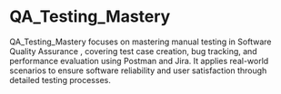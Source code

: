 # QA_Testing_Mastery
QA_Testing_Mastery focuses on mastering manual testing in Software Quality Assurance , covering test case creation, bug tracking, and performance evaluation using Postman and Jira. It applies real-world scenarios to ensure software reliability and user satisfaction through detailed testing processes.
